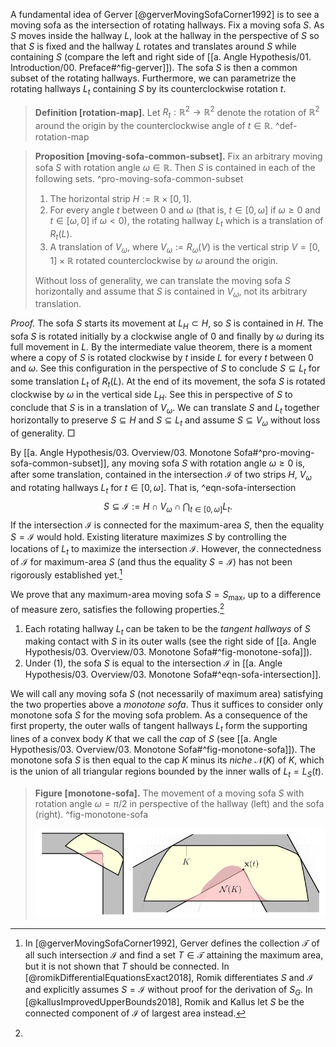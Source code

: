 A fundamental idea of Gerver [@gerverMovingSofaCorner1992] is to see a moving sofa as the intersection of rotating hallways. Fix a moving sofa $S$. As $S$ moves inside the hallway $L$, look at the hallway in the perspective of $S$ so that $S$ is fixed and the hallway $L$ rotates and translates around $S$ while containing $S$ (compare the left and right side of [[a. Angle Hypothesis/01. Introduction/00. Preface#^fig-gerver]]). The sofa $S$ is then a common subset of the rotating hallways. Furthermore, we can parametrize the rotating hallways $L_t$ containing $S$ by its counterclockwise rotation $t$.

> __Definition [rotation-map].__ Let $R_t : \mathbb{R}^2 \to \mathbb{R}^2$ denote the rotation of $\mathbb{R}^2$ around the origin by the counterclockwise angle of $t \in \mathbb{R}$. ^def-rotation-map

> __Proposition [moving-sofa-common-subset].__ Fix an arbitrary moving sofa $S$ with rotation angle $\omega \in \mathbb{R}$. Then $S$ is contained in each of the following sets. ^pro-moving-sofa-common-subset
> 
> 1. The horizontal strip $H := \mathbb{R} \times [0, 1]$.
> 2. For every angle $t$ between $0$ and $\omega$ (that is, $t \in [0, \omega]$ if $\omega \geq 0$ and $t \in [\omega, 0]$ if $\omega < 0$), the rotating hallway $L_t$ which is a translation of $R_t(L)$.
> 3. A translation of $V_\omega$, where $V_\omega := R_\omega(V)$ is the vertical strip $V = [0, 1] \times \mathbb{R}$ rotated counterclockwise by $\omega$ around the origin.
>  
> Without loss of generality, we can translate the moving sofa $S$ horizontally and assume that $S$ is contained in $V_\omega$, not its arbitrary translation.

_Proof._ The sofa $S$ starts its movement at $L_H \subset H$, so $S$ is contained in $H$. The sofa $S$ is rotated initially by a clockwise angle of $0$ and finally by $\omega$ during its full movement in $L$. By the intermediate value theorem, there is a moment where a copy of $S$ is rotated clockwise by $t$ inside $L$ for every $t$ between $0$ and $\omega$. See this configuration in the perspective of $S$ to conclude $S \subseteq L_t$ for some translation $L_t$ of $R_t(L)$. At the end of its movement, the sofa $S$ is rotated clockwise by $\omega$ in the vertical side $L_H$. See this in perspective of $S$ to conclude that $S$ is in a translation of $V_\omega$. We can translate $S$ and $L_t$ together horizontally to preserve $S \subseteq H$ and $S \subseteq L_t$ and assume $S \subseteq V_\omega$ without loss of generality. □

By [[a. Angle Hypothesis/03. Overview/03. Monotone Sofa#^pro-moving-sofa-common-subset]], any moving sofa $S$ with rotation angle $\omega \geq 0$ is, after some translation, contained in the intersection $\mathcal{I}$ of two strips $H$, $V_\omega$ and rotating hallways $L_t$ for $t \in [0, \omega]$. That is, ^eqn-sofa-intersection
$$
S \subseteq \mathcal{I} := H \cap V_\omega \cap \bigcap_{t \in [0, \omega]} L_t.
$$
If the intersection $\mathcal{I}$ is connected for the maximum-area $S$, then the equality $S = \mathcal{I}$ would hold. Existing literature maximizes $S$ by controlling the locations of $L_t$ to maximize the intersection $\mathcal{I}$. However, the connectedness of $\mathcal{I}$ for maximum-area $S$ (and thus the equality $S = \mathcal{I}$) has not been rigorously established yet.[^connectedness]

We prove that any maximum-area moving sofa $S = S_{\max}$, up to a difference of measure zero, satisfies the following properties.[^measure-zero-diff]

1. Each rotating hallway $L_t$ can be taken to be the _tangent hallways_ of $S$ making contact with $S$ in its outer walls (see the right side of [[a. Angle Hypothesis/03. Overview/03. Monotone Sofa#^fig-monotone-sofa]]).
2. Under (1), the sofa $S$ is equal to the intersection $\mathcal{I}$ in [[a. Angle Hypothesis/03. Overview/03. Monotone Sofa#^eqn-sofa-intersection]].

We will call any moving sofa $S$ (not necessarily of maximum area) satisfying the two properties above a _monotone sofa_. Thus it suffices to consider only monotone sofa $S$ for the moving sofa problem. As a consequence of the first property, the outer walls of tangent hallways $L_t$ form the supporting lines of a convex body $K$ that we call the _cap_ of $S$ (see [[a. Angle Hypothesis/03. Overview/03. Monotone Sofa#^fig-monotone-sofa]]). The monotone sofa $S$ is then equal to the cap $K$ minus its _niche_ $\mathcal{N}(K)$ of $K$, which is the union of all triangular regions bounded by the inner walls of $L_t = L_S(t)$.

> __Figure [monotone-sofa].__ The movement of a moving sofa $S$ with rotation angle $\omega = \pi/2$ in perspective of the hallway (left) and the sofa (right). ^fig-monotone-sofa
> 
> ![100%](images/monotone-sofa-combined.svg)

[^translation]: Technically, translating the moving sofa $S$ may invalidate the initial condition $S \subseteq L_H$. We will relax the full [[c. Upper Bound A1/10. Notations and conventions/00. Preface#^def-sofa]] of a moving sofa $S$ so that only some translation of $S$ is required to be movable from $L_H$ to $L_V$ inside $L$.

[^connectedness]: In [@gerverMovingSofaCorner1992], Gerver defines the collection $\mathcal{T}$ of all such intersection $\mathcal{I}$ and find a set $T \in \mathcal{T}$ attaining the maximum area, but it is not shown that $T$ should be connected. In [@romikDifferentialEquationsExact2018], Romik differentiates $S$ and $\mathcal{I}$ and explicitly assumes $S = \mathcal{I}$ without proof for the derivation of $S_G$. In [@kallusImprovedUpperBounds2018], Romik and Kallus let $S$ be the connected component of $\mathcal{I}$ of largest area instead.

[^measure-zero-diff]: 